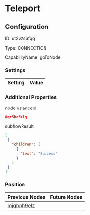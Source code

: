 # Teleport
## Configuration
ID:  ut2v2s6fqq

Type: CONNECTION 

CapabilityName: goToNode

### Settings
| Setting | Value  |
| :------------------------ | ---------------------------------------- |
 




### Additional Properties
nodeInstanceId
 ```json 
8qr5bc3clq
```


subflowResult
 ```json 
[
  {
    "children": [
      {
        "text": "Success"
      }
    ]
  }
]
```




### Position
| Previous Nodes | Future Nodes |
| :------------- | ------------ |
| [mjqbph9elz](./mjqbph9elz.md) |  |